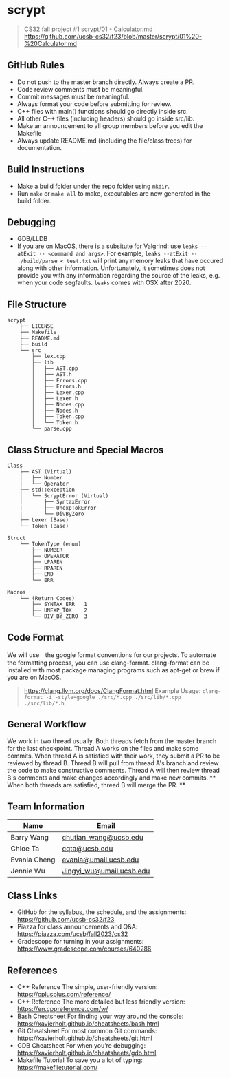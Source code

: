 # scrypt
> CS32 fall project #1
> scrypt/01 - Calculator.md
> https://github.com/ucsb-cs32/f23/blob/master/scrypt/01%20-%20Calculator.md

## GitHub Rules
- Do not push to the master branch directly. Always create a PR.
- Code review comments must be meaningful.
- Commit messages must be meaningful.
- Always format your code before submitting for review.
- C++ files with main() functions should go directly inside src.
- All other C++ files (including headers) should go inside src/lib.
- Make an announcement to all group members before you edit the Makefile
- Always update README.md (including the file/class trees) for documentation.

## Build Instructions
- Make a build folder under the repo folder using `mkdir`.
- Run `make` or `make all` to make, executables are now
generated in the build folder.

## Debugging
- GDB/LLDB
- If you are on MacOS, there is a subsitute for Valgrind:
use `leaks --atExit -- <command and args>`. For example,
`leaks --atExit -- ./build/parse < test.txt` will print any
memory leaks that have occured along with other information.
Unfortunately, it sometimes does not provide you with any
information regarding the source of the leaks, e.g. when your
code segfaults. `leaks` comes with OSX after 2020.

## File Structure
```
scrypt
    ├── LICENSE
    ├── Makefile
    ├── README.md
    ├── build
    └── src
        ├── lex.cpp
        ├── lib
        │   ├── AST.cpp
        │   ├── AST.h
        │   ├── Errors.cpp
        │   ├── Errors.h
        │   ├── Lexer.cpp
        │   ├── Lexer.h
        │   ├── Nodes.cpp
        │   ├── Nodes.h
        │   ├── Token.cpp
        │   └── Token.h
        └── parse.cpp
```

## Class Structure and Special Macros
```
Class
    ├── AST (Virtual)
    |   ├── Number
    |   └── Operator
    ├── std::exception
    |   └── ScryptError (Virtual)
    |       ├── SyntaxError
    |       ├── UnexpTokError
    |       └── DivByZero
    ├── Lexer (Base)
    └── Token (Base)

Struct
    └── TokenType (enum)
        ├── NUMBER
        ├── OPERATOR
        ├── LPAREN
        ├── RPAREN
        ├── END
        └── ERR
    
Macros
    └── (Return Codes)
        ├── SYNTAX_ERR   1
        ├── UNEXP_TOK    2
        └── DIV_BY_ZERO  3
```

## Code Format
We will use　the google format conventions for our projects.
To automate the formatting process, you can use clang-format.
clang-format can be installed with most package managing
programs such as apt-get or brew if you are on MacOS.
> https://clang.llvm.org/docs/ClangFormat.html
> Example Usage: `clang-format -i -style=google ./src/*.cpp ./src/lib/*.cpp ./src/lib/*.h`

## General Workflow
We work in two thread usually. Both threads fetch from the
master branch for the last checkpoint. Thread A works on the
files and make some commits. When thread A is satisfied with
their work, they submit a PR to be reviewed by thread B. Thread
B will pull from thread A's branch and review the code to make
constructive comments. Thread A will then review thread B's
comments and make changes accordingly and make new commits.
** When both threads are satisfied, thread B will merge the PR. **

## Team Information
|   Name        |   Email                   |
|---------------|---------------------------|
|Barry Wang     |chutian_wang@ucsb.edu      |
|Chloe Ta       |cqta@ucsb.edu              |
|Evania Cheng   |evania@umail.ucsb.edu      |
|Jennie Wu      |Jingyi_wu@umail.ucsb.edu   |

## Class Links
- GitHub for the syllabus, the schedule, and the assignments:
    https://github.com/ucsb-cs32/f23
- Piazza for class announcements and Q&A:
    https://piazza.com/ucsb/fall2023/cs32
- Gradescope for turning in your assignments:
    https://www.gradescope.com/courses/640286

## References
- C++ Reference The simple, user-friendly version:
    https://cplusplus.com/reference/
- C++ Reference The more detailed but less friendly version:
    https://en.cppreference.com/w/
- Bash Cheatsheet For finding your way around the console:
    https://xavierholt.github.io/cheatsheets/bash.html
- Git Cheatsheet For most common Git commands:
    https://xavierholt.github.io/cheatsheets/git.html
- GDB Cheatsheet For when you’re debugging:
    https://xavierholt.github.io/cheatsheets/gdb.html
- Makefile Tutorial To save you a lot of typing:
    https://makefiletutorial.com/
